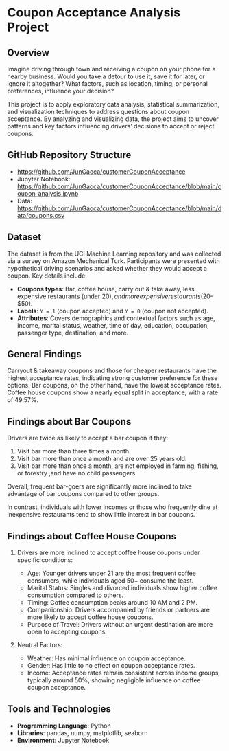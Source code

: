 
# Coupon Acceptance Analysis Project

## Overview

Imagine driving through town and receiving a coupon on your phone for a nearby business. Would you take a detour to use it, save it for later, or ignore it altogether? What factors, such as location, timing, or personal preferences, influence your decision?

This project is to apply exploratory data analysis, statistical summarization, and visualization techniques to address questions about coupon acceptance. By analyzing and visualizing data, the project aims to uncover patterns and key factors influencing drivers’ decisions to accept or reject coupons. 


## GitHub Repository Structure

- https://github.com/JunGaoca/customerCouponAcceptance
- Jupyter Notebook: https://github.com/JunGaoca/customerCouponAcceptance/blob/main/coupon-analysis.ipynb
- Data: https://github.com/JunGaoca/customerCouponAcceptance/blob/main/data/coupons.csv


## Dataset

The dataset is from the UCI Machine Learning repository and was collected via a survey on Amazon Mechanical Turk. Participants were presented with hypothetical driving scenarios and asked whether they would accept a coupon. Key details include:

- **Coupons types**: Bar, coffee house, carry out & take away, less expensive restaurants (under $20), and more expensive restaurants ($20–$50).
- **Labels**: `Y = 1` (coupon accepted) and `Y = 0` (coupon not accepted).
- **Attributes**: Covers demographics and contextual factors such as  age, income, marital status, weather, time of day, education, occupation, passenger type, destination, and more.


## General Findings

Carryout & takeaway coupons and those for cheaper restaurants have the highest acceptance rates, indicating strong customer preference for these options. Bar coupons, on the other hand, have the lowest acceptance rates. Coffee house coupons show a nearly equal split in acceptance, with a rate of 49.57%.


## Findings about Bar Coupons
Drivers are twice as likely to accept a bar coupon if they:
1. Visit bar more than three times a month.
2. Visit bar more than once a month and are over 25 years old.
3. Visit bar more than once a month, are not employed in farming, fishing, or forestry ,and have no child passengers.

Overall, frequent bar-goers are significantly more inclined to take advantage of bar coupons compared to other groups.

In contrast, individuals with lower incomes or those who frequently dine at inexpensive restaurants tend to show little interest in bar coupons.


## Findings about Coffee House Coupons

1. Drivers are more inclined to accept coffee house coupons under specific conditions:
	- Age: Younger drivers under 21 are the most frequent coffee consumers, while individuals aged 50+ consume the least.
	- Marital Status: Singles and divorced individuals show higher coffee consumption compared to others.
	- Timing: Coffee consumption peaks around 10 AM and 2 PM.
	- Companionship: Drivers accompanied by friends or partners are more likely to accept coffee house coupons.
	- Purpose of Travel: Drivers without an urgent destination are more open to accepting coupons.
	

2. Neutral Factors:
	- Weather: Has minimal influence on coupon acceptance.
	- Gender: Has little to no effect on coupon acceptance rates.
	- Income: Acceptance rates remain consistent across income groups, typically around 50%, showing negligible influence on coffee coupon acceptance.


## Tools and Technologies

- **Programming Language**: Python
- **Libraries**: pandas, numpy, matplotlib, seaborn
- **Environment**: Jupyter Notebook


